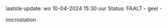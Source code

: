 laatste update: 
wo 10-04-2024 15:30   uur 
Status: FAALT - geel - 
<div class="service Y">microstation</div>